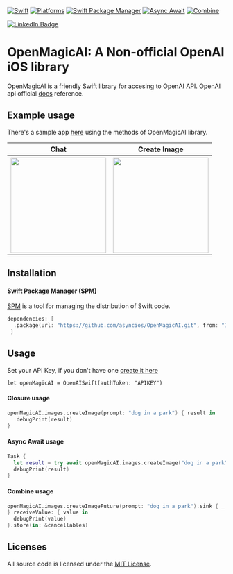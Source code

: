 [![Swift](https://img.shields.io/badge/Swift-5.7_|_5.6_|_5.5-red)](https://img.shields.io/badge/Swift-5.7_|_5.6_|_5.5-red)
[![Platforms](https://img.shields.io/badge/Platforms-macOS_iOS_tvOS_watchOS_Linux_Windows-green?style=flat-square)](https://img.shields.io/badge/Platforms-macOS_iOS_tvOS_watchOS_Linux_Windows-Green?style=flat-square)
[![Swift Package Manager](https://img.shields.io/badge/Swift_Package_Manager-Compatible-green)](https://img.shields.io/badge/Swift_Package_Manager-Compatible-green)
[![Async Await](https://img.shields.io/badge/Async_Await-Support-blue)](https://img.shields.io/badge/Async_Await-Support-blue)
[![Combine](https://img.shields.io/badge/Combine-Support-blue)](https://img.shields.io/badge/Combine-Support-blue)
<div id="badges">
  <a href="https://www.linkedin.com/in/francocadillo/">
    <img src="https://img.shields.io/badge/Linkedin-blue?style=flat&logo=linkedin&labelColor=blue" alt="LinkedIn Badge"/>
  </a>
</div>


# OpenMagicAI: A Non-official OpenAI iOS library

OpenMagicAI is a friendly Swift library for accesing to OpenAI API. OpenAI api official [docs](https://platform.openai.com/docs/introduction) reference.

## Example usage

There's a sample app [here](https://github.com/asyncios/OpenMagicAI/tree/master/SampleApp) using the methods of OpenMagicAI library.

<table>
<tr>
    <th>Chat</th>
    <th>Create Image</th>
  </tr>
  <tr>
    <th>
      <img src="https://user-images.githubusercontent.com/11830293/224502596-b7a2d90c-bcd2-4f4d-b2c7-9d2ff0b08971.gif" width="220"/>
    </th>
    <th>
      <img src="https://user-images.githubusercontent.com/11830293/224502600-d18b51e3-892e-403c-a36b-314e8ff0b6cf.gif" width="220"/>
    </th>
  </tr>
</table>

## Installation

#### Swift Package Manager (SPM)

[SPM](https://swift.org/package-manager/) is a tool for managing the distribution of Swift code.

```swift
dependencies: [ 
  .package(url: "https://github.com/asyncios/OpenMagicAI.git", from: "1.0.0") 
 ]
```

## Usage

Set your API Key, if you don't have one [create it here](https://platform.openai.com/account/api-keys)

`let openMagicAI = OpenAISwift(authToken: "APIKEY")`

#### Closure usage

```swift
openMagicAI.images.createImage(prompt: "dog in a park") { result in
   debugPrint(result)
}
```

#### Async Await usage

```swift
Task {
  let result = try await openMagicAI.images.createImage("dog in a park")
  debugPrint(result)
}
```

#### Combine usage

```swift
openMagicAI.images.createImageFuture(prompt: "dog in a park").sink { _ in
} receiveValue: { value in
  debugPrint(value)
}.store(in: &cancellables)
```

## Licenses

All source code is licensed under the [MIT License](https://github.com/asyncios/OpenMagicAI/blob/master/LICENSE).
